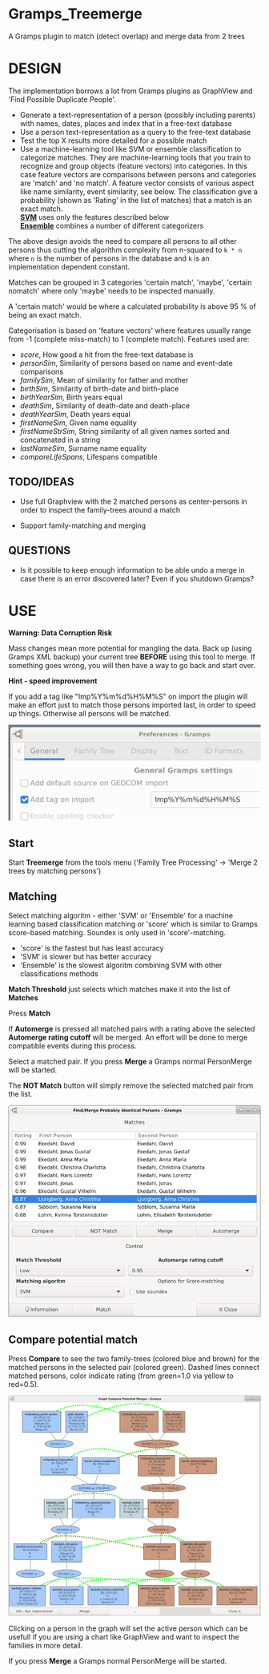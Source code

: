# Gramps_Treemerge
A Gramps plugin to match (detect overlap) and merge data from 2 trees

# DESIGN

The implementation borrows a lot from Gramps plugins as GraphView and 'Find Possible Duplicate People'.

  * Generate a text-representation of a person (possibly including parents) with names, dates, places
      and index that in a free-text database
  * Use a person text-representation as a query to the free-text database
  * Test the top X results more detailed for a possible match
  * Use a machine-learning tool like SVM or ensemble classification to categorize matches.
    They are machine-learning tools that you
    train to recognize and group objects (feature vectors) into categories.
    In this case feature vectors are comparisons between persons and categories are 'match' and 'no match'.
    A feature vector consists of various aspect like name similarity, event similarity, see below.
    The classification give a probability (shown as 'Rating' in the list of matches) that a match is an exact match.\
    **[SVM](https://scikit-learn.org/stable/modules/generated/sklearn.svm.SVC.html)** uses only the features described below\
    **[Ensemble](https://scikit-learn.org/stable/modules/ensemble.html#stacking)** combines a number of different
    categorizers

The above design avoids the need to compare all persons to all other persons thus cutting the algorithm complexity from
n-squared to `k * n` where `n` is the number of persons in the database and `k` is an implementation dependent constant.

Matches can be grouped in 3 categories 'certain match', 'maybe', 'certain nomatch' where only 'maybe'
needs to be inspected manually.

A 'certain match' would be where a calculated probability is above 95 % of being an exact match. 

Categorisation is based on 'feature vectors' where features usually range from -1 (complete miss-match) to
1 (complete match). Features used are:
  * _score_, How good a hit from the free-text database is
  * _personSim_, Similarity of persons based on name and event-date comparisons
  * _familySim_, Mean of similarity for father and mother
  * _birthSim_, Similarity of birth-date and birth-place
  * _birthYearSim_, Birth years equal
  * _deathSim_, Similarity of death-date and death-place
  * _deathYearSim_, Death years equal
  * _firstNameSim_, Given name equality
  * _firstNameStrSim_, String similarity of all given names sorted and concatenated in a string
  * _lastNameSim_, Surname name equality
  * _compareLifeSpans_, Lifespans compatible

## TODO/IDEAS

* Use full Graphview with the 2 matched persons as center-persons in order to inspect the family-trees around a match

* Support family-matching and merging

## QUESTIONS

- Is it possible to keep enough information to be able undo a merge in case there is an error discovered later? Even
  if you shutdown Gramps?

# USE
**Warning: Data Corruption Risk**

Mass changes mean more potential for mangling the data. Back up (using Gramps XML backup) your current
tree **BEFORE** using this tool to merge.
If something goes wrong, you will then have a way to go back and start over.

**Hint - speed improvement**

If you add a tag like "Imp%Y%m%d%H%M%S" on import the plugin will make an effort just to match those persons imported last,
in order to speed up things. Otherwise all persons will be matched.

![Gramps Preferences](/Preferences.png)

## Start
Start **Treemerge** from the tools menu ('Family Tree Processing' -> 'Merge 2 trees by matching persons')

## Matching
Select matching algoritm - either 'SVM' or 'Ensemble' for a machine learning based classification matching or
'score' which is similar to Gramps score-based matching. Soundex is only used in 'score'-matching.
  * 'score' is the fastest but has least accuracy
  * 'SVM' is slower but has better accuracy
  * 'Ensemble' is the slowest algoritm combining SVM with other classifications methods <!-- but also the method with best accuracy -->

**Match Threshold** just selects which matches make it into the list of **Matches**

Press **Match**

If **Automerge** is pressed all matched pairs with a rating above the selected **Automerge rating cutoff** will be merged.
An effort will be done to merge compatible events during this process.

Select a matched pair. If you press **Merge** a Gramps normal PersonMerge will be started.

The **NOT Match** button will simply remove the selected matched pair from the list.

![Main window](/TreemergeMain.png)

## Compare potential match
Press **Compare** to see the two family-trees (colored blue and brown) for the matched persons in
the selected pair (colored green). Dashed lines connect matched persons, color indicate rating
(from green=1.0 via yellow to red=0.5).

![Graphical compare of match](/TreemergeCompare.png)

Clicking on a person in the graph will set the active person which
can be usefull if you are using a chart like GraphView and want to inspect the families in more detail.

If you press **Merge** a Gramps normal PersonMerge will be started.
